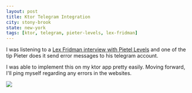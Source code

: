 ```yaml
---
layout: post
title: Ktor Telegram Integration 
city: stony-brook 
state: new-york 
tags: [ktor, telegram, pieter-levels, lex-fridman]
---
```


I was listening to a [Lex Fridman interview with Pietel Levels](https://lexfridman.com/pieter-levels-transcript/) and one of the tip Pieter does it send error messages to his telegram account.

I was able to implement this on my ktor app pretty easily. Moving forward, I'll ping myself regarding any errors in the websites.

![](https://imgur.com/4k2UWsj.jpeg)
